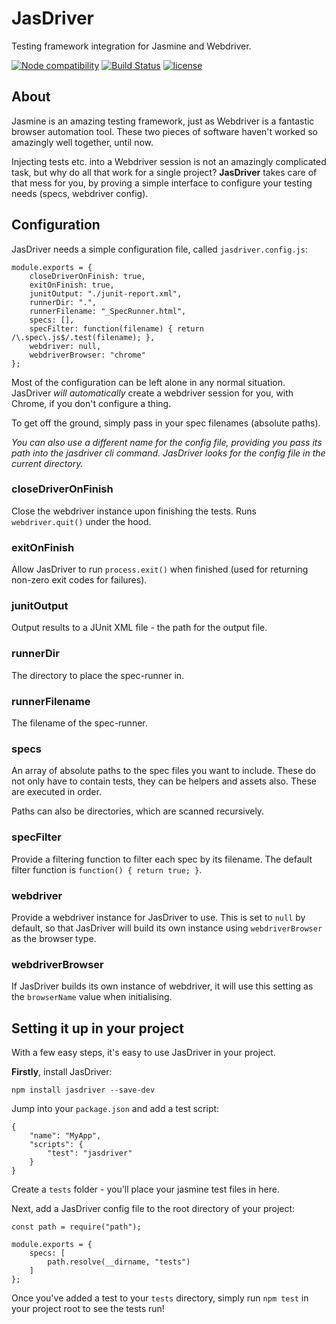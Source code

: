 # JasDriver
Testing framework integration for Jasmine and Webdriver.

[![Node compatibility](https://img.shields.io/badge/node-%3E%3D%205.0.0-green.svg?style=flat)](https://github.com/nodejs/node/blob/v5.0.0/CHANGELOG.md) [![Build Status](https://travis-ci.org/perry-mitchell/jasdriver.svg?branch=master)](https://travis-ci.org/perry-mitchell/jasdriver) [![license](https://img.shields.io/npm/l/jasdriver.svg?maxAge=2592000)](https://www.npmjs.com/package/jasdriver)

## About
Jasmine is an amazing testing framework, just as Webdriver is a fantastic browser automation tool. These two pieces of software haven't worked so amazingly well together, until now.

Injecting tests etc. into a Webdriver session is not an amazingly complicated task, but why do all that work for a single project? **JasDriver** takes care of that mess for you, by proving a simple interface to configure your testing needs (specs, webdriver config).

## Configuration
JasDriver needs a simple configuration file, called `jasdriver.config.js`:

```
module.exports = {
    closeDriverOnFinish: true,
    exitOnFinish: true,
    junitOutput: "./junit-report.xml",
    runnerDir: ".",
    runnerFilename: "_SpecRunner.html",
    specs: [],
    specFilter: function(filename) { return /\.spec\.js$/.test(filename); },
    webdriver: null,
    webdriverBrowser: "chrome"
};
```

Most of the configuration can be left alone in any normal situation. JasDriver _will automatically_ create a webdriver session for you, with Chrome, if you don't configure a thing.

To get off the ground, simply pass in your spec filenames (absolute paths).

_You can also use a different name for the config file, providing you pass its path into the jasdriver cli command. JasDriver looks for the config file in the current directory._

### closeDriverOnFinish
Close the webdriver instance upon finishing the tests. Runs `webdriver.quit()` under the hood.

### exitOnFinish
Allow JasDriver to run `process.exit()` when finished (used for returning non-zero exit codes for failures).

### junitOutput
Output results to a JUnit XML file - the path for the output file.

### runnerDir
The directory to place the spec-runner in.

### runnerFilename
The filename of the spec-runner.

### specs
An array of absolute paths to the spec files you want to include. These do not only have to contain tests, they can be helpers and assets also. These are executed in order.

Paths can also be directories, which are scanned recursively.

### specFilter
Provide a filtering function to filter each spec by its filename. The default filter function is `function() { return true; }`.

### webdriver
Provide a webdriver instance for JasDriver to use. This is set to `null` by default, so that JasDriver will build its own instance using `webdriverBrowser` as the browser type.

### webdriverBrowser
If JasDriver builds its own instance of webdriver, it will use this setting as the `browserName` value when initialising.

## Setting it up in your project
With a few easy steps, it's easy to use JasDriver in your project.

**Firstly**, install JasDriver:

```
npm install jasdriver --save-dev
```

Jump into your `package.json` and add a test script:

```
{
    "name": "MyApp",
    "scripts": {
        "test": "jasdriver"
    }
}
```

Create a `tests` folder - you'll place your jasmine test files in here.

Next, add a JasDriver config file to the root directory of your project:

```
const path = require("path");

module.exports = {
    specs: [
        path.resolve(__dirname, "tests")
    ]
};
```

Once you've added a test to your `tests` directory, simply run `npm test` in your project root to see the tests run!
